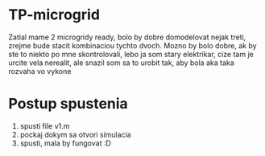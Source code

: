 # TP-microgrid

Zatial mame 2 microgridy ready, bolo by dobre domodelovat nejak treti, zrejme bude stacit kombinaciou tychto dvoch.
Mozno by bolo dobre, ak by ste to niekto po mne skontrolovali, lebo ja som stary elektrikar, cize tam je urcite vela nerealit, ale snazil som sa to urobit tak, aby bola aka taka rozvaha vo vykone

# Postup spustenia
1. spusti file v1.m
2. pockaj dokym sa otvori simulacia 
3. spusti, mala by fungovat :D
